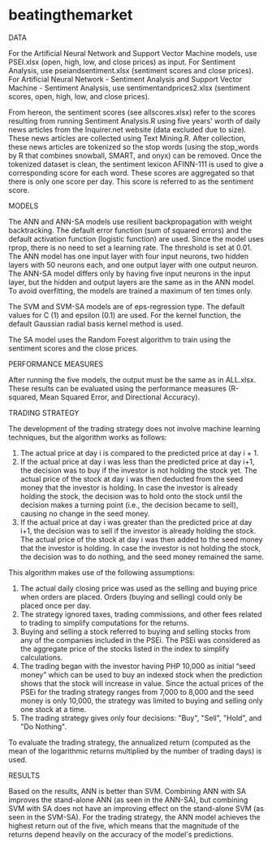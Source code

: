 # beatingthemarket

DATA

For the Artificial Neural Network and Support Vector Machine models, use PSEI.xlsx (open, high, low, and close prices) as input. For Sentiment Analysis, use pseiandsentiment.xlsx (sentiment scores and close prices). For Artificial Neural Network - Sentiment Analysis and Support Vector Machine - Sentiment Analysis, use sentimentandprices2.xlsx (sentiment scores, open, high, low, and close prices). 

From hereon, the sentiment scores (see allscores.xlsx) refer to the scores resulting from running Sentiment Analysis.R using five years' worth of daily news articles from the Inquirer.net website (data excluded due to size). These news articles are collected using Text Mining.R. After collection, these news articles are tokenized so the stop words (using the stop_words by R that combines snowball, SMART, and onyx) can be removed. Once the tokenized dataset is clean, the sentiment lexicon AFINN-111 is used to give a corresponding score for each word. These scores are aggregated so that there is only one score per day. This score is referred to as the sentiment score.

MODELS

The ANN and ANN-SA models use resilient backpropagation with weight backtracking. The default error function (sum of squared errors) and the default activation function (logistic function) are used. Since the model uses rprop, there is no need to set a learning rate. The threshold is set at 0.01. The ANN model has one input layer with four input neurons, two hidden layers with 50 neurons each, and one output layer with one output neuron. The ANN-SA model differs only by having five input neurons in the input layer, but the hidden and output layers are the same as in the ANN model. To avoid overfitting, the models are trained a maximum of ten times only. 

The SVM and SVM-SA models are of eps-regression type. The default values for C (1) and epsilon (0.1) are used. For the kernel function, the default Gaussian radial basis kernel method is used. 

The SA model uses the Random Forest algorithm to train using the sentiment scores and the close prices. 

PERFORMANCE MEASURES

After running the five models, the output must be the same as in ALL.xlsx. These results can be evaluated using the performance measures (R-squared, Mean Squared Error, and Directional Accuracy). 

TRADING STRATEGY

The development of the trading strategy does not involve machine learning techniques, but the algorithm works as follows:

1. The actual price at day i is compared to the predicted price at day i + 1.
2. If the actual price at day i was less than the predicted price at day i+1, the decision was to buy if the investor is not holding the stock yet. The actual price of the stock at day i was then deducted from the seed money that the investor is holding.
In case the investor is already holding the stock, the decision was to hold onto the stock until the decision makes a turning point (i.e., the decision became to sell), causing no change in the seed money.
3. If the actual price at day i was greater than the predicted price at day i+1, the decision was to sell if the investor is already holding the stock. The actual price of the stock at day i was then added to the seed money that the investor is holding.
In case the investor is not holding the stock, the decision was to do nothing, and the seed money remained the same.

This algorithm makes use of the following assumptions:

1. The actual daily closing price was used as the selling and buying price when orders are placed. Orders (buying and selling) could only be placed once per day.
2. The strategy ignored taxes, trading commissions, and other fees related to trading to simplify computations for the returns.
3. Buying and selling a stock referred to buying and selling stocks from any of the companies included in the PSEi. The PSEi was considered as the aggregate price of the stocks listed in the index to simplify calculations.
4. The trading began with the investor having PHP 10,000 as initial “seed money” which can be used to buy an indexed stock when the prediction shows that the stock will increase in value. Since the actual prices of the PSEi for the trading strategy ranges from 7,000 to 8,000 and the seed money is only 10,000, the strategy was limited to buying and selling only one stock at a time.
5. The trading strategy gives only four decisions: "Buy", "Sell", "Hold", and "Do Nothing". 

To evaluate the trading strategy, the annualized return (computed as the mean of the logarithmic returns multiplied by the number of trading days) is used.

RESULTS

Based on the results, ANN is better than SVM. Combining ANN with SA improves the stand-alone ANN (as seen in the ANN-SA), but combining SVM with SA does not have an improving effect on the stand-alone SVM (as seen in the SVM-SA). For the trading strategy, the ANN model achieves the highest return out of the five, which means that the magnitude of the returns depend heavily on the accuracy of the model's predictions.
